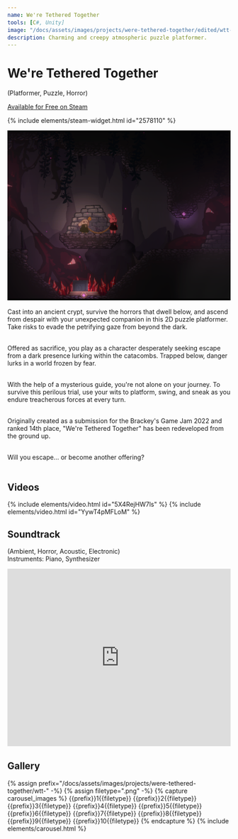 ```yaml
---
name: We're Tethered Together
tools: [C#, Unity]
image: "/docs/assets/images/projects/were-tethered-together/edited/wtt-1-crop.png"
description: Charming and creepy atmospheric puzzle platformer.
---
```


# We're Tethered Together

(Platformer, Puzzle, Horror)

[Available for Free on Steam](https://store.steampowered.com/app/2578110/Were_Tethered_Together/)

{% include elements/steam-widget.html id="2578110" %}

<div class="row">
<div class="col">
<img src="/docs/assets/images/projects/were-tethered-together/edited/wtt-1-crop.png" alt="Title Image">
</div>
<div class="col">

Cast into an ancient crypt, survive the horrors that dwell below, and ascend from despair with your unexpected companion in this 2D puzzle platformer. Take risks to evade the petrifying gaze from beyond the dark.<br><br>

Offered as sacrifice, you play as a character desperately seeking escape from a dark presence lurking within the catacombs. Trapped below, danger lurks in a world frozen by fear.<br><br>

With the help of a mysterious guide, you're not alone on your journey. To survive this perilous trial, use your wits to platform, swing, and sneak as you endure treacherous forces at every turn.<br><br>

Originally created as a submission for the Brackey's Game Jam 2022 and ranked 14th place, "We're Tethered Together" has been redeveloped from the ground up.<br><br>

Will you escape... or become another offering?<br><br>
</div>
</div>


## Videos
{% include elements/video.html id="5X4RejHW7ls" %}
{% include elements/video.html id="YywT4pMFLoM" %}

## Soundtrack
(Ambient, Horror, Acoustic, Electronic)\
Instruments: Piano, Synthesizer

<div><iframe width="100%" height="400" scrolling="no" frameborder="no" allow="autoplay" src="https://w.soundcloud.com/player/?url=https%3A//api.soundcloud.com/playlists/1715670969&color=%23ff92b0&auto_play=false&hide_related=false&show_comments=true&show_user=true&show_reposts=false&show_teaser=true"></iframe></div>

## Gallery
{% assign prefix="/docs/assets/images/projects/were-tethered-together/wtt-" -%}
{% assign filetype=".png" -%}
{% capture carousel_images %}
{{prefix}}1{{filetype}}
{{prefix}}2{{filetype}}
{{prefix}}3{{filetype}}
{{prefix}}4{{filetype}}
{{prefix}}5{{filetype}}
{{prefix}}6{{filetype}}
{{prefix}}7{{filetype}}
{{prefix}}8{{filetype}}
{{prefix}}9{{filetype}}
{{prefix}}10{{filetype}}
{% endcapture %}
{% include elements/carousel.html %}